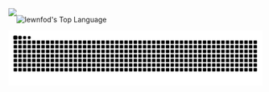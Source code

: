 <div style="display: flex; flex-direction: row">

<picture>
  <source
    srcset="https://github-readme-stats.vercel.app/api?username=iewnfod&show_icons=true&theme=dark"
    media="(prefers-color-scheme: dark)"
  />
  <source
    srcset="https://github-readme-stats.vercel.app/api?username=iewnfod&show_icons=true"
    media="(prefers-color-scheme: light), (prefers-color-scheme: no-preference)"
  />
  <img src="https://github-readme-stats.vercel.app/api?username=iewnfod&show_icons=true" />
</picture>

![Iewnfod's Top Language](https://github-readme-stats.vercel.app/api/top-langs/?username=iewnfod&layout=compact)

</div>

<picture>
  <source media="(prefers-color-scheme: dark)" srcset="https://raw.githubusercontent.com/iewnfod/iewnfod/output/github-contribution-grid-snake-dark.svg">
  <source media="(prefers-color-scheme: light)" srcset="https://raw.githubusercontent.com/iewnfod/iewnfod/output/github-contribution-grid-snake.svg">
  <img alt="github contribution grid snake animation" src="https://raw.githubusercontent.com/iewnfod/iewnfod/output/github-contribution-grid-snake.svg">
</picture>
